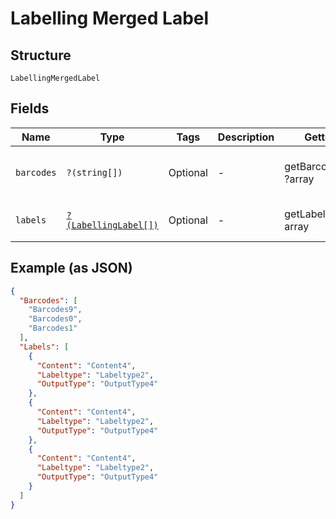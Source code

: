 
# Labelling Merged Label

## Structure

`LabellingMergedLabel`

## Fields

| Name | Type | Tags | Description | Getter | Setter |
|  --- | --- | --- | --- | --- | --- |
| `barcodes` | `?(string[])` | Optional | - | getBarcodes(): ?array | setBarcodes(?array barcodes): void |
| `labels` | [`?(LabellingLabel[])`](../../doc/models/labelling-label.md) | Optional | - | getLabels(): ?array | setLabels(?array labels): void |

## Example (as JSON)

```json
{
  "Barcodes": [
    "Barcodes9",
    "Barcodes0",
    "Barcodes1"
  ],
  "Labels": [
    {
      "Content": "Content4",
      "Labeltype": "Labeltype2",
      "OutputType": "OutputType4"
    },
    {
      "Content": "Content4",
      "Labeltype": "Labeltype2",
      "OutputType": "OutputType4"
    },
    {
      "Content": "Content4",
      "Labeltype": "Labeltype2",
      "OutputType": "OutputType4"
    }
  ]
}
```

